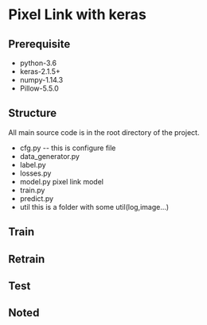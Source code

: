 # Pixel Link with keras

## Prerequisite

- python-3.6
- keras-2.1.5+
- numpy-1.14.3
- Pillow-5.5.0

## Structure

All main source code is in the root directory of the project.

- cfg.py -- this is configure file
- data_generator.py
- label.py
- losses.py 
- model.py  pixel link model
- train.py
- predict.py
- util this is a folder with some util(log,image...)


## Train


## Retrain

## Test

## Noted
